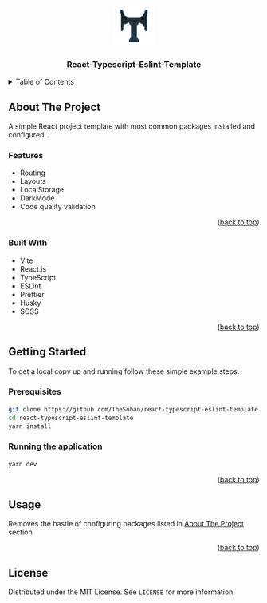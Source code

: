 <div align="center">
  <a href="https://github.com/TheSoban/react-typescript-eslint-template">
    <img src="public/logo.png" alt="Logo" width="80" height="80">
  </a>

  <h3 align="center">React-Typescript-Eslint-Template</h3>
</div>

<details>
  <summary>Table of Contents</summary>
  <ol>
    <li>
      <a href="#about-the-project">About The Project</a>
      <ul>
        <li><a href="#built-with">Built With</a></li>
      </ul>
    </li>
    <li>
      <a href="#getting-started">Getting Started</a>
      <ul>
        <li><a href="#prerequisites">Prerequisites</a></li>
      </ul>
    </li>
    <li><a href="#usage">Usage</a></li>
    <li><a href="#license">License</a></li>
  </ol>
</details>

## About The Project

A simple React project template with most common packages installed and configured.

### Features

- Routing
- Layouts
- LocalStorage
- DarkMode
- Code quality validation

<p align="right">(<a href="#readme-top">back to top</a>)</p>

### Built With

- Vite
- React.js
- TypeScript
- ESLint
- Prettier
- Husky
- SCSS

<p align="right">(<a href="#readme-top">back to top</a>)</p>

## Getting Started

To get a local copy up and running follow these simple example steps.

### Prerequisites

```sh
git clone https://github.com/TheSoban/react-typescript-eslint-template
cd react-typescript-eslint-template
yarn install
```

### Running the application

```sh
yarn dev
```

<p align="right">(<a href="#readme-top">back to top</a>)</p>

## Usage

Removes the hastle of configuring packages listed in <a href="#about-the-project">About The Project</a> section

<p align="right">(<a href="#readme-top">back to top</a>)</p>

## License

Distributed under the MIT License. See `LICENSE` for more information.
